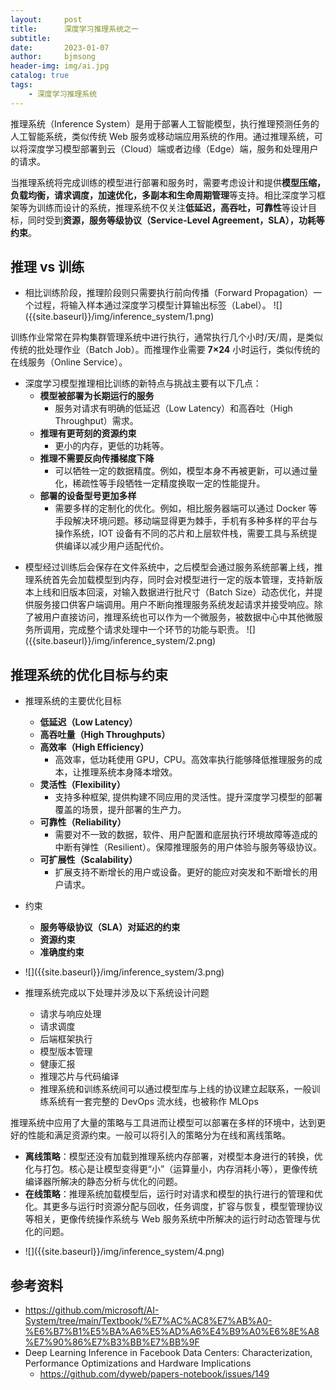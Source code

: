 ```yaml
---
layout:     post
title:      深度学习推理系统之一
subtitle:   
date:       2023-01-07
author:     bjmsong
header-img: img/ai.jpg
catalog: true
tags:
    - 深度学习推理系统
---
```


推理系统（Inference System）是用于部署人工智能模型，执行推理预测任务的人工智能系统，类似传统 Web 服务或移动端应用系统的作用。通过推理系统，可以将深度学习模型部署到云（Cloud）端或者边缘（Edge）端，服务和处理用户的请求。

当推理系统将完成训练的模型进行部署和服务时，需要考虑设计和提供**模型压缩，负载均衡，请求调度，加速优化，多副本和生命周期管理**等支持。相比深度学习框架等为训练而设计的系统，推理系统不仅关注**低延迟，高吞吐，可靠性**等设计目标，同时受到**资源，服务等级协议（Service-Level Agreement，SLA），功耗等约束**。



## 推理 vs 训练

<ul> 
<li markdown="1">
相比训练阶段，推理阶段则只需要执行前向传播（Forward Propagation）一个过程，将输入样本通过深度学习模型计算输出标签（Label）。
![]({{site.baseurl}}/img/inference_system/1.png) 
</li> 
</ul> 

训练作业常常在异构集群管理系统中进行执行，通常执行几个小时/天/周，是类似传统的批处理作业（Batch Job）。而推理作业需要 **7×24** 小时运行，类似传统的在线服务（Online Service）。

- 深度学习模型推理相比训练的新特点与挑战主要有以下几点：
  - **模型被部署为长期运行的服务**
    - 服务对请求有明确的低延迟（Low Latency）和高吞吐（High Throughput）需求。
  - **推理有更苛刻的资源约束**
    - 更小的内存，更低的功耗等。
  - **推理不需要反向传播梯度下降**
    - 可以牺牲一定的数据精度。例如，模型本身不再被更新，可以通过量化，稀疏性等手段牺牲一定精度换取一定的性能提升。
  - **部署的设备型号更加多样**
    - 需要多样的定制化的优化。例如，相比服务器端可以通过 Docker 等手段解决环境问题。移动端显得更为棘手，手机有多种多样的平台与操作系统，IOT 设备有不同的芯片和上层软件栈，需要工具与系统提供编译以减少用户适配代价。

<ul> 
<li markdown="1">
模型经过训练后会保存在文件系统中，之后模型会通过服务系统部署上线，推理系统首先会加载模型到内存，同时会对模型进行一定的版本管理，支持新版本上线和旧版本回滚，对输入数据进行批尺寸（Batch Size）动态优化，并提供服务接口供客户端调用。用户不断向推理服务系统发起请求并接受响应。除了被用户直接访问，推理系统也可以作为一个微服务，被数据中心中其他微服务所调用，完成整个请求处理中一个环节的功能与职责。
![]({{site.baseurl}}/img/inference_system/2.png) 
</li> 
</ul> 





## 推理系统的优化目标与约束

- 推理系统的主要优化目标
  - **低延迟（Low Latency）**
  - **高吞吐量（High Throughputs）**
  - **高效率（High Efficiency）**
    - 高效率，低功耗使用 GPU，CPU。高效率执行能够降低推理服务的成本，让推理系统本身降本增效。
  - **灵活性（Flexibility）**
    - 支持多种框架, 提供构建不同应用的灵活性。提升深度学习模型的部署覆盖的场景，提升部署的生产力。
  - **可靠性（Reliability）**
    - 需要对不一致的数据，软件、用户配置和底层执行环境故障等造成的中断有弹性（Resilient）。保障推理服务的用户体验与服务等级协议。
  - **可扩展性（Scalability）**
    - 扩展支持不断增长的用户或设备。更好的能应对突发和不断增长的用户请求。

- 约束
  - **服务等级协议（SLA）对延迟的约束**
  - **资源约束**
  - **准确度约束**

<ul> 
<li markdown="1">
![]({{site.baseurl}}/img/inference_system/3.png) 
</li> 
</ul> 

- 推理系统完成以下处理并涉及以下系统设计问题
  
    - 请求与响应处理
    - 请求调度
    - 后端框架执行
    - 模型版本管理
    - 健康汇报
    - 推理芯片与代码编译
    - 推理系统和训练系统间可以通过模型库与上线的协议建立起联系，一般训练系统有一套完整的 DevOps 流水线，也被称作 MLOps



推理系统中应用了大量的策略与工具进而让模型可以部署在多样的环境中，达到更好的性能和满足资源约束。一般可以将引入的策略分为在线和离线策略。

- **离线策略**：模型还没有加载到推理系统内存部署，对模型本身进行的转换，优化与打包。核心是让模型变得更“小”（运算量小，内存消耗小等），更像传统编译器所解决的静态分析与优化的问题。
- **在线策略**：推理系统加载模型后，运行时对请求和模型的执行进行的管理和优化。其更多与运行时资源分配与回收，任务调度，扩容与恢复，模型管理协议等相关，更像传统操作系统与 Web 服务系统中所解决的运行时动态管理与优化的问题。

<ul> 
<li markdown="1">
![]({{site.baseurl}}/img/inference_system/4.png) 
</li> 
</ul> 





## 参考资料

- https://github.com/microsoft/AI-System/tree/main/Textbook/%E7%AC%AC8%E7%AB%A0-%E6%B7%B1%E5%BA%A6%E5%AD%A6%E4%B9%A0%E6%8E%A8%E7%90%86%E7%B3%BB%E7%BB%9F
- Deep Learning Inference in Facebook Data Centers: Characterization, Performance Optimizations and Hardware Implications 
  - https://github.com/dyweb/papers-notebook/issues/149